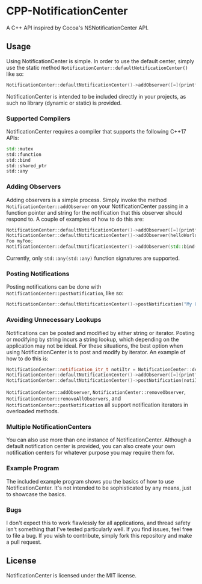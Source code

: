 # CPP-NotificationCenter

A C++ API inspired by Cocoa's NSNotificationCenter API.

## Usage

Using NotificationCenter is simple. In order to use the default center, simply use the static
method `NotificationCenter::defaultNotificationCenter()` like so:

```C++
NotificationCenter::defaultNotificationCenter()->addObserver([=]{printf("Hello world!\n");}, "My Observer");
```

NotificationCenter is intended to be included directly in your projects, as such no library (dynamic or static) is
provided.

### Supported Compilers

NotificationCenter requires a compiler that supports the following C++17 APIs:

```C++
std::mutex
std::function
std::bind
std::shared_ptr
std::any
```

### Adding Observers

Adding observers is a simple process. Simply invoke the method `NotificationCenter::addObserver` on your
NotificationCenter passing in a function pointer and string for the notification that this observer should respond to. A
couple of examples of how to do this are:

```C++
NotificationCenter::defaultNotificationCenter()->addObserver([=]{printf("Hello world!\n");}, "My Observer");
NotificationCenter::defaultNotificationCenter()->addObserver(helloWorldFunc, "My Observer");
Foo myFoo;
NotificationCenter::defaultNotificationCenter()->addObserver(std::bind(&Foo::func, myFoo), "My Observer");
```

Currently, only `std::any(std::any)` function signatures are supported.

### Posting Notifications

Posting notifications can be done with `NotificationCenter::postNotification`, like so:

```C++
NotificationCenter::defaultNotificationCenter()->postNotification("My Observer");
```

### Avoiding Unnecessary Lookups

Notifications can be posted and modified by either string or iterator. Posting or modifying by string incurs a string
lookup, which depending on the application may not be ideal. For these situations, the best option when using
NotificationCenter is to post and modify by iterator. An example of how to do this is:

```C++
NotificationCenter::notification_itr_t notiItr = NotificationCenter::defaultNotificationCenter()->getNotificationIterator("My Observer");
NotificationCenter::defaultNotificationCenter()->addObserver([=]{printf("I'm being posted by an iterator!\n");}, notiItr);
NotificationCenter::defaultNotificationCenter()->postNotification(notiItr);
```

`NotificationCenter::addObserver`, `NotificationCenter::removeObserver`, `NotificationCenter::removeAllObservers`,
and `NotificationCenter::postNotification` all support notification iterators in overloaded methods.

### Multiple NotificationCenters

You can also use more than one instance of NotificationCenter. Although a default notification center is provided, you
can also create your own notification centers for whatever purpose you may require them for.

### Example Program

The included example program shows you the basics of how to use NotificationCenter. It's not intended to be
sophisticated by any means, just to showcase the basics.

### Bugs

I don't expect this to work flawlessly for all applications, and thread safety isn't something that I've tested
particularly well. If you find issues, feel free to file a bug. If you wish to contribute, simply fork this repository
and make a pull request.

## License

NotificationCenter is licensed under the MIT license.
